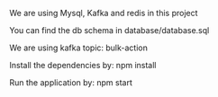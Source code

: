 We are using Mysql, Kafka and redis in this project

You can find the db schema in database/database.sql

We are using kafka topic: bulk-action

Install the dependencies by:
npm install

Run the application by:
npm start
